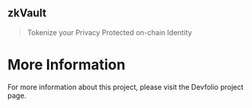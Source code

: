 ## zkVault
> Tokenize your Privacy Protected on-chain Identity


# More Information
For more information about this project, please visit the Devfolio project page.



